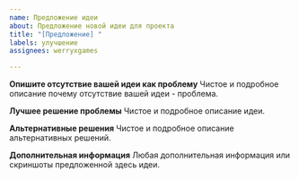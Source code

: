 ```yaml
---
name: Предложение идеи
about: Предложение новой идеи для проекта
title: "[Предложение] "
labels: улучшение
assignees: werryxgames

---
```


**Опишите отсутствие вашей идеи как проблему**
Чистое и подробное описание почему отсутствие вашей идеи - проблема.

**Лучшее решение проблемы**
Чистое и подробное описание идеи.

**Альтернативные решения**
Чистое и подробное описание альтернативных решений.

**Дополнительная информация**
Любая дополнительная информация или скриншоты предложенной здесь идеи.
